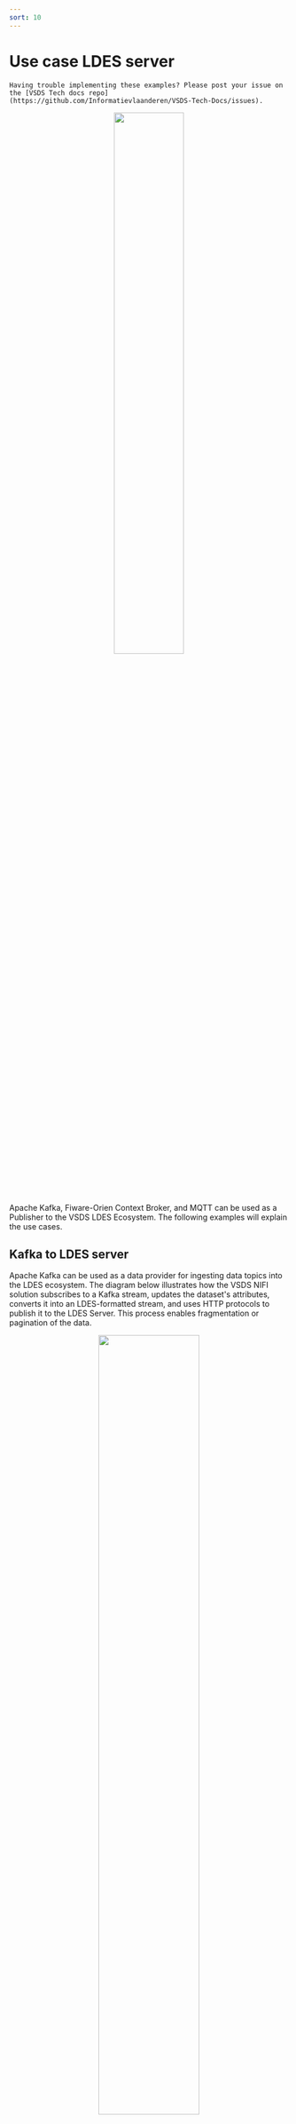 ```yaml
---
sort: 10
---
```


# Use case LDES server

```tip
Having trouble implementing these examples? Please post your issue on the [VSDS Tech docs repo](https://github.com/Informatievlaanderen/VSDS-Tech-Docs/issues).

```

<p align="center"><img src="/VSDS-Tech-Docs/images/onboarding.png"  width="50%" text-align="center"></p>

Apache Kafka, Fiware-Orien Context Broker, and MQTT can be used as a Publisher to the VSDS LDES Ecosystem. The following examples will explain the use cases.   

##  Kafka to LDES server



Apache Kafka can be used as a data provider for ingesting data topics into the LDES ecosystem. The diagram below illustrates how the VSDS NIFI solution subscribes to a Kafka stream, updates the dataset's attributes, converts it into an LDES-formatted stream, and uses HTTP protocols to publish it to the LDES Server. This process enables fragmentation or pagination of the data.


<p align="center"><img src="/VSDS-Tech-Docs/images/Kafka_onboarding.png"  width="60%" text-align="center"></p>

This [GitHub repository](https://github.com/Informatievlaanderen/VSDS-LDES-E2E-testing/tree/d45ecbeee157255ff577728c2f198fa768a24d5a/e2e-test/use-cases/grar/1.addresses-substring-fragmentation) demonstrates the configuration of transferring subscribed GRAR (Building units, addresses & parcels) Kafka data stream to the published substring fragmented LDES Stream using LDES Server. As we have no control over the GRAR system, the demo uses a [JSON Data Generator](https://github.com/Informatievlaanderen/VSDS-LDES-E2E-testing/blob/d45ecbeee157255ff577728c2f198fa768a24d5a/json-data-generator/README.md) which produces a continuous stream of addresses as an alternative to the GRAR system. Also, the Apache NIFI has standard Kafka Reader processors for subscribing to Kafka stream, please modify the [nifi-workflow.json](https://github.com/Informatievlaanderen/VSDS-LDES-E2E-testing/blob/d45ecbeee157255ff577728c2f198fa768a24d5a/e2e-test/use-cases/grar/1.addresses-substring-fragmentation/nifi-workflow.json) accordingly based on your environment. An example setup with Kafka can be as follow ([GRAR.json](https://github.com/Informatievlaanderen/VSDS-Tech-Docs/blob/main/files/GRAR.json)), please modify the credentials for the Kafka topic accordingly:

To try out the demo, you need to make sure the required ports for LDES Server and NIFI are free to be used. For the details, please refer to [docker-compose.yml](https://github.com/Informatievlaanderen/VSDS-LDES-E2E-testing/blob/d45ecbeee157255ff577728c2f198fa768a24d5a/e2e-test/use-cases/grar/1.addresses-substring-fragmentation/docker-compose.yml).

The steps are composed of the following steps:

1\. Docker run start all required docker images.

2\. Upload a pre-defined NiFi workflow.

3\. Start the NiFi workflow.

4\. Start the address ingestion. (Modify according to your Kafka setup)

Please follow [README.md](https://github.com/Informatievlaanderen/VSDS-LDES-E2E-testing/tree/d45ecbeee157255ff577728c2f198fa768a24d5a/e2e-test/use-cases/grar/1.addresses-substring-fragmentation) for step-by-step guide.

* * * * *




##  MQTT to LDES server


<p align="center"><img src="/VSDS-Tech-Docs/images/MQTT.png"  width="60%" text-align="center"></p>


## Fiware to LDES server

The FIWARE-Orion Context Broker (OCB) can be integrated as a data provider with the VSDS LDES (Linked Data Event Streams) Server. The OCB is an open-source software component developed by FIWARE that can manage real-time context information by receiving updates from IoT devices, sensors, and other sources and storing this information in a centralized location.

One example of this integration is demonstrated in the diagram below, which illustrates the use case of onboarding the Internet of Water (VMM) data. The details of this use case locate at [Orien Context Broker - IOW.](https://github.com/Informatievlaanderen/VSDS-Onboarding-VMM/tree/main/iow) 


<p align="center"><img src="/VSDS-Tech-Docs/images/orion_onboarding_iow.png"  width="70%" text-align="center"></p>

In this case, the OCB is integrated into the LDES ecosystem to publish context updates to an LDES stream. The VSDS NIFI solution is used to translate the context data into LDES events and publish them to the LDES stream via an update attributes processor, an OSLO converter processor, and an LdesConverter process NIFI pipeline.

Once the context updates are published to the LDES Sever in LDES formatted stream, they can be processed and stored in the LDES Server as linked data. This makes the context information available for further analysis and uses in other systems. An example NIFI setup with Fiware-Orien Context Broker can be as follow, which locates at [workflow.json](https://github.com/Informatievlaanderen/VSDS-Onboarding-VMM/blob/main/iow/workflow.json).

Please follow [README.md](https://github.com/Informatievlaanderen/VSDS-Onboarding-VMM/blob/main/iow/README.md) for step-by-step guide.

